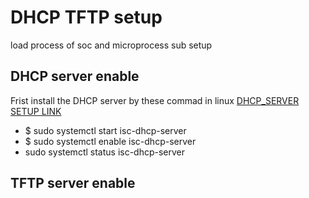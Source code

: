 # DHCP TFTP setup
load process of soc and microprocess sub setup
## DHCP server enable 
  Frist install the DHCP server by these commad in linux [DHCP_SERVER SETUP LINK](https://www.linuxtechi.com/how-to-configure-dhcp-server-on-ubuntu)
* $ sudo systemctl start isc-dhcp-server
* $ sudo systemctl enable isc-dhcp-server
* sudo systemctl status isc-dhcp-server
  
## TFTP server enable


